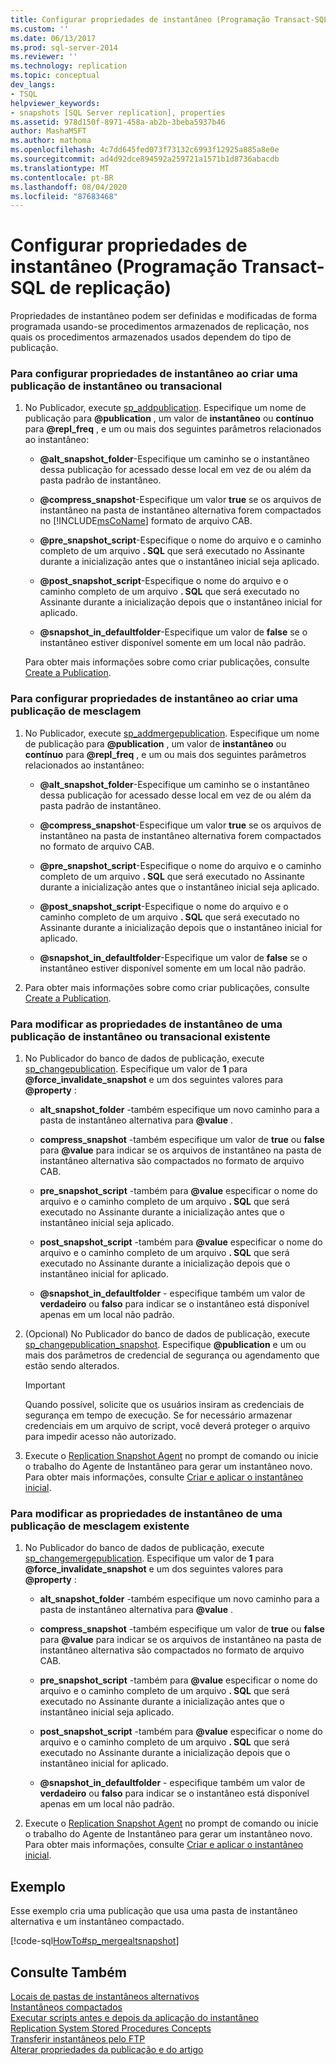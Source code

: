 ```yaml
---
title: Configurar propriedades de instantâneo (Programação Transact-SQL de replicação) | Microsoft Docs
ms.custom: ''
ms.date: 06/13/2017
ms.prod: sql-server-2014
ms.reviewer: ''
ms.technology: replication
ms.topic: conceptual
dev_langs:
- TSQL
helpviewer_keywords:
- snapshots [SQL Server replication], properties
ms.assetid: 978d150f-8971-458a-ab2b-3beba5937b46
author: MashaMSFT
ms.author: mathoma
ms.openlocfilehash: 4c7dd645fed073f73132c6993f12925a885a8e0e
ms.sourcegitcommit: ad4d92dce894592a259721a1571b1d8736abacdb
ms.translationtype: MT
ms.contentlocale: pt-BR
ms.lasthandoff: 08/04/2020
ms.locfileid: "87683468"
---
```

# <a name="configure-snapshot-properties-replication-transact-sql-programming"></a>Configurar propriedades de instantâneo (Programação Transact-SQL de replicação)
  Propriedades de instantâneo podem ser definidas e modificadas de forma programada usando-se procedimentos armazenados de replicação, nos quais os procedimentos armazenados usados dependem do tipo de publicação.  
  
### <a name="to-configure-snapshot-properties-when-creating-a-snapshot-or-transactional-publication"></a>Para configurar propriedades de instantâneo ao criar uma publicação de instantâneo ou transacional  
  
1.  No Publicador, execute [sp_addpublication](/sql/relational-databases/system-stored-procedures/sp-addpublication-transact-sql). Especifique um nome de publicação para **@publication** , um valor de **instantâneo** ou **contínuo** para **@repl_freq** , e um ou mais dos seguintes parâmetros relacionados ao instantâneo:  
  
    -   **@alt_snapshot_folder**-Especifique um caminho se o instantâneo dessa publicação for acessado desse local em vez de ou além da pasta padrão de instantâneo.  
  
    -   **@compress_snapshot**-Especifique um valor **true** se os arquivos de instantâneo na pasta de instantâneo alternativa forem compactados no [!INCLUDE[msCoName](../../../includes/msconame-md.md)] formato de arquivo CAB.  
  
    -   **@pre_snapshot_script**-Especifique o nome do arquivo e o caminho completo de um arquivo **. SQL** que será executado no Assinante durante a inicialização antes que o instantâneo inicial seja aplicado.  
  
    -   **@post_snapshot_script**-Especifique o nome do arquivo e o caminho completo de um arquivo **. SQL** que será executado no Assinante durante a inicialização depois que o instantâneo inicial for aplicado.  
  
    -   **@snapshot_in_defaultfolder**-Especifique um valor de **false** se o instantâneo estiver disponível somente em um local não padrão.  
  
     Para obter mais informações sobre como criar publicações, consulte [Create a Publication](create-a-publication.md).  
  
### <a name="to-configure-snapshot-properties-when-creating-a-merge-publication"></a>Para configurar propriedades de instantâneo ao criar uma publicação de mesclagem  
  
1.  No Publicador, execute [sp_addmergepublication](/sql/relational-databases/system-stored-procedures/sp-addmergepublication-transact-sql). Especifique um nome de publicação para **@publication** , um valor de **instantâneo** ou **contínuo** para **@repl_freq** , e um ou mais dos seguintes parâmetros relacionados ao instantâneo:  
  
    -   **@alt_snapshot_folder**-Especifique um caminho se o instantâneo dessa publicação for acessado desse local em vez de ou além da pasta padrão de instantâneo.  
  
    -   **@compress_snapshot**-Especifique um valor **true** se os arquivos de instantâneo na pasta de instantâneo alternativa forem compactados no formato de arquivo CAB.  
  
    -   **@pre_snapshot_script**-Especifique o nome do arquivo e o caminho completo de um arquivo **. SQL** que será executado no Assinante durante a inicialização antes que o instantâneo inicial seja aplicado.  
  
    -   **@post_snapshot_script**-Especifique o nome do arquivo e o caminho completo de um arquivo **. SQL** que será executado no Assinante durante a inicialização depois que o instantâneo inicial for aplicado.  
  
    -   **@snapshot_in_defaultfolder**-Especifique um valor de **false** se o instantâneo estiver disponível somente em um local não padrão.  
  
2.  Para obter mais informações sobre como criar publicações, consulte [Create a Publication](create-a-publication.md).  
  
### <a name="to-modify-snapshot-properties-of-an-existing-snapshot-or-transactional-publication"></a>Para modificar as propriedades de instantâneo de uma publicação de instantâneo ou transacional existente  
  
1.  No Publicador do banco de dados de publicação, execute [sp_changepublication](/sql/relational-databases/system-stored-procedures/sp-changepublication-transact-sql). Especifique um valor de **1** para **@force_invalidate_snapshot** e um dos seguintes valores para **@property** :  
  
    -   **alt_snapshot_folder** -também especifique um novo caminho para a pasta de instantâneo alternativa para **@value** .  
  
    -   **compress_snapshot** -também especifique um valor de **true** ou **false** para **@value** para indicar se os arquivos de instantâneo na pasta de instantâneo alternativa são compactados no formato de arquivo CAB.  
  
    -   **pre_snapshot_script** -também para **@value** especificar o nome do arquivo e o caminho completo de um arquivo **. SQL** que será executado no Assinante durante a inicialização antes que o instantâneo inicial seja aplicado.  
  
    -   **post_snapshot_script** -também para **@value** especificar o nome do arquivo e o caminho completo de um arquivo **. SQL** que será executado no Assinante durante a inicialização depois que o instantâneo inicial for aplicado.  
  
    -   **@snapshot_in_defaultfolder** - especifique também um valor de **verdadeiro** ou **falso** para indicar se o instantâneo está disponível apenas em um local não padrão.  
  
2.  (Opcional) No Publicador do banco de dados de publicação, execute [sp_changepublication_snapshot](/sql/relational-databases/system-stored-procedures/sp-changepublication-snapshot-transact-sql). Especifique **@publication** e um ou mais dos parâmetros de credencial de segurança ou agendamento que estão sendo alterados.  
  
    > [!IMPORTANT]  
    >  Quando possível, solicite que os usuários insiram as credenciais de segurança em tempo de execução. Se for necessário armazenar credenciais em um arquivo de script, você deverá proteger o arquivo para impedir acesso não autorizado.  
  
3.  Execute o [Replication Snapshot Agent](../agents/replication-snapshot-agent.md) no prompt de comando ou inicie o trabalho do Agente de Instantâneo para gerar um instantâneo novo. Para obter mais informações, consulte [Criar e aplicar o instantâneo inicial](../create-and-apply-the-initial-snapshot.md).  
  
### <a name="to-modify-snapshot-properties-of-an-existing-merge-publication"></a>Para modificar as propriedades de instantâneo de uma publicação de mesclagem existente  
  
1.  No Publicador do banco de dados de publicação, execute [sp_changemergepublication](/sql/relational-databases/system-stored-procedures/sp-changemergepublication-transact-sql). Especifique um valor de **1** para **@force_invalidate_snapshot** e um dos seguintes valores para **@property** :  
  
    -   **alt_snapshot_folder** -também especifique um novo caminho para a pasta de instantâneo alternativa para **@value** .  
  
    -   **compress_snapshot** -também especifique um valor de **true** ou **false** para **@value** para indicar se os arquivos de instantâneo na pasta de instantâneo alternativa são compactados no formato de arquivo CAB.  
  
    -   **pre_snapshot_script** -também para **@value** especificar o nome do arquivo e o caminho completo de um arquivo **. SQL** que será executado no Assinante durante a inicialização antes que o instantâneo inicial seja aplicado.  
  
    -   **post_snapshot_script** -também para **@value** especificar o nome do arquivo e o caminho completo de um arquivo **. SQL** que será executado no Assinante durante a inicialização depois que o instantâneo inicial for aplicado.  
  
    -   **@snapshot_in_defaultfolder** - especifique também um valor de **verdadeiro** ou **falso** para indicar se o instantâneo está disponível apenas em um local não padrão.  
  
2.  Execute o [Replication Snapshot Agent](../agents/replication-snapshot-agent.md) no prompt de comando ou inicie o trabalho do Agente de Instantâneo para gerar um instantâneo novo. Para obter mais informações, consulte [Criar e aplicar o instantâneo inicial](../create-and-apply-the-initial-snapshot.md).  
  
## <a name="example"></a>Exemplo  
 Esse exemplo cria uma publicação que usa uma pasta de instantâneo alternativa e um instantâneo compactado.  
  
 [!code-sql[HowTo#sp_mergealtsnapshot](../../../snippets/tsql/SQL15/replication/howto/tsql/createmergepubaltsnapshot.sql#sp_mergealtsnapshot)]  
  
## <a name="see-also"></a>Consulte Também  
 [Locais de pastas de instantâneos alternativos](../alternate-snapshot-folder-locations.md)   
 [Instantâneos compactados](../compressed-snapshots.md)   
 [Executar scripts antes e depois da aplicação do instantâneo](../snapshot-options.md#execute-scripts-before-and-after-snapshot-is-applied)   
 [Replication System Stored Procedures Concepts](../concepts/replication-system-stored-procedures-concepts.md)   
 [Transferir instantâneos pelo FTP](../transfer-snapshots-through-ftp.md)   
 [Alterar propriedades da publicação e do artigo](change-publication-and-article-properties.md)  
  
  
